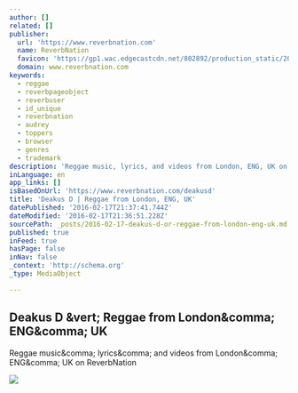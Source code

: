 ```yaml
---
author: []
related: []
publisher:
  url: 'https://www.reverbnation.com'
  name: ReverbNation
  favicon: 'https://gp1.wac.edgecastcdn.net/802892/production_static/20160216205332/images/favicon.ico'
  domain: www.reverbnation.com
keywords:
  - reggae
  - reverbpageobject
  - reverbuser
  - id_unique
  - reverbnation
  - audrey
  - toppers
  - browser
  - genres
  - trademark
description: 'Reggae music, lyrics, and videos from London, ENG, UK on ReverbNation'
inLanguage: en
app_links: []
isBasedOnUrl: 'https://www.reverbnation.com/deakusd'
title: 'Deakus D | Reggae from London, ENG, UK'
datePublished: '2016-02-17T21:37:41.744Z'
dateModified: '2016-02-17T21:36:51.228Z'
sourcePath: _posts/2016-02-17-deakus-d-or-reggae-from-london-eng-uk.md
published: true
inFeed: true
hasPage: false
inNav: false
_context: 'http://schema.org'
_type: MediaObject

---
```

<article style=""><h1>Deakus D &amp;vert; Reggae from London&amp;comma; ENG&amp;comma; UK</h1><p>Reggae music&amp;comma; lyrics&amp;comma; and videos from London&amp;comma; ENG&amp;comma; UK on ReverbNation</p><img src="https://gp1.wac.edgecastcdn.net/802892/production_public/Artist/4735834/image/bqnlpfxwxx.jpg" /></article>